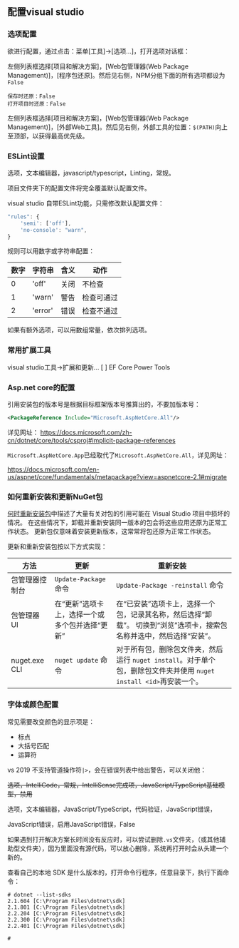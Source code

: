 ## 配置visual studio

### 选项配置

欲进行配置，通过点击：菜单[工具]->[选项...]，打开选项对话框：

左侧列表框选择[项目和解决方案]，[Web包管理器(Web Package Management)]，[程序包还原]。然后见右侧，NPM分组下面的所有选项都设为`False`

```
保存时还原：False
打开项目时还原：False
```

左侧列表框选择[项目和解决方案]，[Web包管理器(Web Package Management)]，[外部Web工具]。然后见右侧，外部工具的位置：`$(PATH)`向上至顶部，以获得最高优先级。


### ESLint设置

选项，文本编辑器，javascript/typescript，Linting，常规。

项目文件夹下的配置文件将完全覆盖默认配置文件。

visual studio 自带ESLint功能，只需修改默认配置文件：

```js
"rules": {
    'semi': ['off'],
    'no-console': "warn",
}
```

规则可以用数字或字符串配置：

| 数字 | 字符串  | 含义 | 动作       |
| ---- | ------- | ---- | ---------- |
| 0    | 'off'   | 关闭 | 不检查     |
| 1    | 'warn'  | 警告 | 检查可通过 |
| 2    | 'error' | 错误 | 检查不通过 |

如果有额外选项，可以用数组常量，依次排列选项。

### 常用扩展工具

visual studio工具->扩展和更新...
[ ] EF Core Power Tools

### Asp.net core的配置

引用安装包的版本号是根据目标框架版本号推算出的，不要加版本号：

```xml
<PackageReference Include="Microsoft.AspNetCore.All"/>
```

详见网址：
https://docs.microsoft.com/zh-cn/dotnet/core/tools/csproj#implicit-package-references

`Microsoft.AspNetCore.App`已经取代了`Microsoft.AspNetCore.All`，详见网址：

https://docs.microsoft.com/en-us/aspnet/core/fundamentals/metapackage?view=aspnetcore-2.1#migrate

### 如何重新安装和更新NuGet包

[何时重新安装包](https://docs.microsoft.com/zh-cn/nuget/consume-packages/reinstalling-and-updating-packages#when-to-reinstall-a-package)中描述了大量有关对包的引用可能在 Visual Studio 项目中损坏的情况。 在这些情况下，卸载并重新安装同一版本的包会将这些应用还原为正常工作状态。 更新包仅意味着安装更新版本，这常常将包还原为正常工作状态。

更新和重新安装包按以下方式实现：

| 方法           | 更新                                           | 重新安装                                                     |
| -------------- | ---------------------------------------------- | ------------------------------------------------------------ |
| 包管理器控制台 | `Update-Package`命令                           | `Update-Package -reinstall` 命令                             |
| 包管理器 UI    | 在“更新”选项卡上，选择一个或多个包并选择“更新” | 在“已安装”选项卡上，选择一个包，记录其名称，然后选择“卸载”。 切换到“浏览”选项卡，搜索包名称并选中，然后选择“安装”。 |
| nuget.exe CLI  | `nuget update` 命令                            | 对于所有包，删除包文件夹，然后运行 `nuget install`。对于单个包，删除包文件夹并使用 `nuget install <id>`再安装一个。 |

### 字体或颜色配置

常见需要改变颜色的显示项是：

- 标点
- 大括号匹配
- 运算符

vs 2019 不支持管道操作符`|>`，会在错误列表中给出警告，可以关闭他：

~~选项，IntelliCode，常规，IntelliSense完成项，JavaScript/TypeScript基础模型，禁用~~

选项，文本编辑器，JavaScript/TypeScript，代码验证，JavaScript错误，

JavaScript错误，启用JavaScript错误，False

如果遇到打开解决方案长时间没有反应时，可以尝试删除`.vs`文件夹，（或其他辅助型文件夹），因为里面没有源代码，可以放心删除，系统再打开时会从头建一个新的。

查看自己的本地 SDK 是什么版本的，打开命令行程序，任意目录下，执行下面命令：

```
# dotnet --list-sdks
2.1.604 [C:\Program Files\dotnet\sdk]
2.1.801 [C:\Program Files\dotnet\sdk]
2.2.204 [C:\Program Files\dotnet\sdk]
2.2.300 [C:\Program Files\dotnet\sdk]
2.2.401 [C:\Program Files\dotnet\sdk]

#
```

